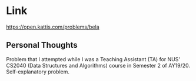 # Link

https://open.kattis.com/problems/bela

## Personal Thoughts

Problem that I attempted while I was a Teaching Assistant (TA) for NUS' CS2040 (Data Structures and Algorithms) course in Semester 2 of AY19/20. Self-explanatory problem.

